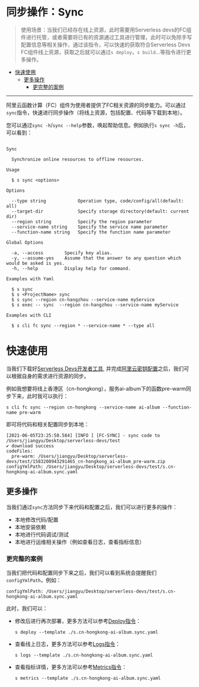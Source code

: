# 同步操作：Sync

> 使用场景：当我们已经存在线上资源，此时需要用Serverless devs的FC组件进行托管，或者需要将已有的资源通过工具进行管理，此时可以免除手写配置信息等相关操作，通过该指令，可以快速的获取符合Serverless Devs FC组件线上资源，获取之后就可以通过`s deploy`，`s build`...等指令进行更多操作。

- [快速使用](#快速使用)
    - [更多操作](#更多操作)
        - [更完整的案例](#更完整的案例)

---------

阿里云函数计算（FC）组件为使用者提供了FC相关资源的同步能力。可以通过`sync`指令，快速进行同步操作（将线上资源，包括配置、代码等下载到本地）。

您可以通过`sync -h`/`sync --help`参数，唤起帮助信息。例如执行`s sync -h`后，可以看到：

```

Sync 

  Synchronize online resources to offline resources.

Usage

  $ s sync <options> 

Options

  --type string            Operation type, code/config/all(default: all)    
  --target-dir             Specify storage directory(default: current dir) 
  --region string          Specify the region parameter                    
  --service-name string    Specify the service name parameter     
  --function-name string   Specify the function name parameter 

Global Options

  -a, --access        Specify key alias.   
  -y, --assume-yes    Assume that the answer to any question which would be asked is yes. 
  -h, --help          Display help for command.                                           

Examples with Yaml

  $ s sync
  $ s <ProjectName> sync
  $ s sync --region cn-hangzhou --service-name myService
  $ s exec -- sync  --region cn-hangzhou --service-name myService

Examples with CLI

  $ s cli fc sync --region * --service-name * --type all

```

# 快速使用

当我们下载好[Serverless Devs开发者工具](../Getting-started/Install-tutorial.md), 并完成[阿里云密钥配置](../Getting-started/Setting-up-credentials.md)之后，我们可以根据自身的需求进行资源的同步。

例如我想要将线上香港区（cn-hongkong），服务ai-album下的函数pre-warm同步下来，此时我可以执行：

```
s cli fc sync --region cn-hongkong --service-name ai-album --function-name pre-warm
```

即可将代码和相关配置同步到本地：

```
[2021-06-05T23:25:50.584] [INFO ] [FC-SYNC] - sync code to /Users/jiangyu/Desktop/serverless-devs/test
✔ download success
codeFiles:
  pre-warm: /Users/jiangyu/Desktop/serverless-devs/test/1583208943291465_cn-hongkong_ai-album_pre-warm.zip
configYmlPath: /Users/jiangyu/Desktop/serverless-devs/test/s.cn-hongkong-ai-album.sync.yaml
```

## 更多操作

当我们通过`sync`方法同步下来代码和配置之后，我们可以进行更多的操作：
- 本地修改代码/配置
- 本地安装依赖
- 本地进行代码调试/测试
- 本地进行运维相关操作（例如查看日志，查看指标信息）

### 更完整的案例

当我们把代码和配置同步下来之后，我们可以看到系统会提醒我们`configYmlPath`，例如：

```
configYmlPath: /Users/jiangyu/Desktop/serverless-devs/test/s.cn-hongkong-ai-album.sync.yaml
```

此时，我们可以：

- 修改后进行再次部署，更多方法可以参考[Deploy指令](./deploy.md)：
    ```
    s deploy --template ./s.cn-hongkong-ai-album.sync.yaml
    ```
- 查看线上日志，更多方法可以参考[Logs指令](./logs.md)：
    ```
    s logs --template ./s.cn-hongkong-ai-album.sync.yaml
    ```
- 查看指标详情，更多方法可以参考[Metrics指令](./metrics.md)：
    ```
    s metrics --template ./s.cn-hongkong-ai-album.sync.yaml
    ```  

